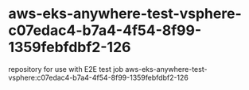 # aws-eks-anywhere-test-vsphere-c07edac4-b7a4-4f54-8f99-1359febfdbf2-126
repository for use with E2E test job aws-eks-anywhere-test-vsphere:c07edac4-b7a4-4f54-8f99-1359febfdbf2-126
